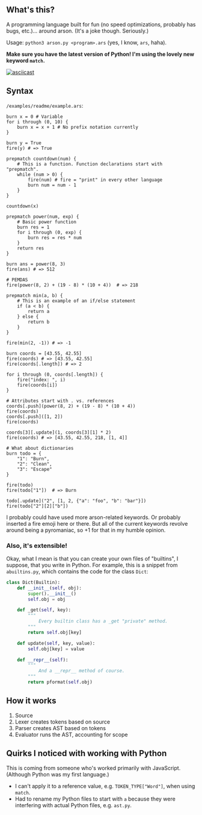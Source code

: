 ## What's this?

A programming language built for fun (no speed optimizations, probably has bugs, etc.)... around arson. (It's a joke though. Seriously.)

Usage: `python3 arson.py <program>.ars` (yes, I know, `ars`, haha).

**Make sure you have the latest version of Python! I'm using the lovely new keyword `match`.**

[![asciicast](https://asciinema.org/a/590145.svg)](https://asciinema.org/a/590145)

## Syntax

`/examples/readme/example.ars`:

```
burn x = 0 # Variable
for i through (0, 10) {
    burn x = x + 1 # No prefix notation currently
}

burn y = True
fire(y) # => True

prepmatch countdown(num) {
    # This is a function. Function declarations start with "prepmatch".
    while (num > 0) {
        fire(num) # fire = "print" in every other language
        burn num = num - 1
    }
}

countdown(x)

prepmatch power(num, exp) {
    # Basic power function
    burn res = 1
    for i through (0, exp) {
        burn res = res * num
    }
    return res
}

burn ans = power(8, 3)
fire(ans) # => 512

# PEMDAS
fire(power(8, 2) + (19 - 8) * (10 + 4))  # => 218

prepmatch min(a, b) {
    # This is an example of an if/else statement
    if (a < b) {
        return a
    } else {
        return b
    }
}

fire(min(2, -1)) # => -1

burn coords = [43.55, 42.55]
fire(coords) # => [43.55, 42.55]
fire(coords[.length]) # => 2

for i through (0, coords[.length]) {
    fire("index: ", i)
    fire(coords[i])
}

# Attributes start with . vs. references
coords[.push](power(8, 2) + (19 - 8) * (10 + 4))
fire(coords)
coords[.push]([1, 2])
fire(coords)

coords[3][.update](1, coords[3][1] * 2)
fire(coords) # => [43.55, 42.55, 218, [1, 4]]

# What about dictionaries
burn todo = {
    "1": "Burn",
    "2": "Clean",
    "3": "Escape"
}

fire(todo)
fire(todo["1"])  # => Burn

todo[.update]("2", [1, 2, {"a": "foo", "b": "bar"}])
fire(todo["2"][2]["b"])
```

I probably could have used more arson-related keywords. Or probably inserted a fire emoji here or there. But all of the current keywords revolve around being a pyromaniac, so +1 for that in my humble opinion.

### Also, it's extensible! 

Okay, what I mean is that you can create your own files of "builtins", I suppose, that you write in Python. For example, this is a snippet from `abuiltins.py`, which contains the code for the class `Dict`:

```python
class Dict(Builtin):
    def __init__(self, obj):
        super().__init__()
        self.obj = obj

    def _get(self, key):
        """
            Every builtin class has a _get "private" method.
        """
        return self.obj[key]

    def update(self, key, value):
        self.obj[key] = value

    def __repr__(self):
        """
            And a __repr__ method of course.
        """
        return pformat(self.obj)
```

## How it works

1. Source
2. Lexer creates tokens based on source
3. Parser creates AST based on tokens
4. Evaluator runs the AST, accounting for scope

## Quirks I noticed with working with Python

This is coming from someone who's worked primarily with JavaScript. (Although Python was my first language.)

* I can't apply it to a reference value, e.g. `TOKEN_TYPE["Word"]`, when using `match`.
* Had to rename my Python files to start with `a` because they were interfering with actual Python files, e.g. `ast.py`.
